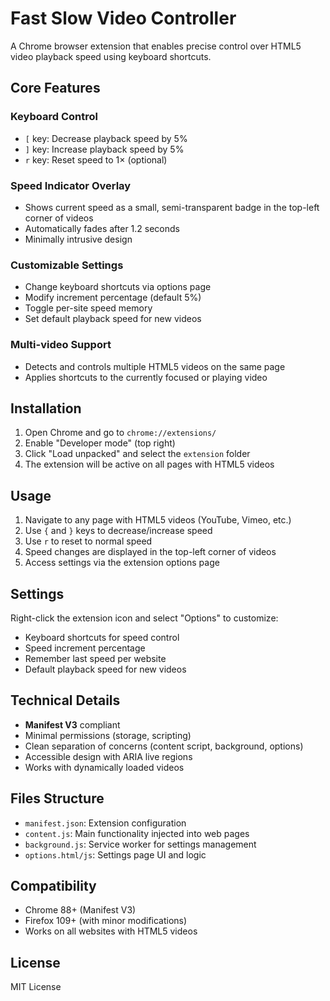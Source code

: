 # Fast Slow Video Controller

A Chrome browser extension that enables precise control over HTML5 video playback speed using keyboard shortcuts.

## Core Features

### Keyboard Control
- `[` key: Decrease playback speed by 5%
- `]` key: Increase playback speed by 5%
- `r` key: Reset speed to 1× (optional)

### Speed Indicator Overlay
- Shows current speed as a small, semi-transparent badge in the top-left corner of videos
- Automatically fades after 1.2 seconds
- Minimally intrusive design

### Customizable Settings
- Change keyboard shortcuts via options page
- Modify increment percentage (default 5%)
- Toggle per-site speed memory
- Set default playback speed for new videos

### Multi-video Support
- Detects and controls multiple HTML5 videos on the same page
- Applies shortcuts to the currently focused or playing video

## Installation

1. Open Chrome and go to `chrome://extensions/`
2. Enable "Developer mode" (top right)
3. Click "Load unpacked" and select the `extension` folder
4. The extension will be active on all pages with HTML5 videos

## Usage

1. Navigate to any page with HTML5 videos (YouTube, Vimeo, etc.)
2. Use `{` and `}` keys to decrease/increase speed
3. Use `r` to reset to normal speed
4. Speed changes are displayed in the top-left corner of videos
5. Access settings via the extension options page

## Settings

Right-click the extension icon and select "Options" to customize:
- Keyboard shortcuts for speed control
- Speed increment percentage
- Remember last speed per website
- Default playback speed for new videos

## Technical Details

- **Manifest V3** compliant
- Minimal permissions (storage, scripting)
- Clean separation of concerns (content script, background, options)
- Accessible design with ARIA live regions
- Works with dynamically loaded videos

## Files Structure

- `manifest.json`: Extension configuration
- `content.js`: Main functionality injected into web pages
- `background.js`: Service worker for settings management
- `options.html/js`: Settings page UI and logic

## Compatibility

- Chrome 88+ (Manifest V3)
- Firefox 109+ (with minor modifications)
- Works on all websites with HTML5 videos

## License

MIT License
